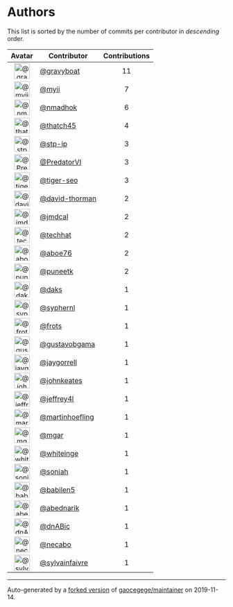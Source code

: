 # Authors

This list is sorted by the number of commits per contributor in _descending_ order.

Avatar|Contributor|Contributions
:-:|---|:-:
<img class='float-left rounded-1' src='https://avatars2.githubusercontent.com/u/1396878?v=4' width='36' height='36' alt='@gravyboat'>|[@gravyboat](https://github.com/gravyboat)|11
<img class='float-left rounded-1' src='https://avatars2.githubusercontent.com/u/10231489?v=4' width='36' height='36' alt='@myii'>|[@myii](https://github.com/myii)|7
<img class='float-left rounded-1' src='https://avatars0.githubusercontent.com/u/3374962?v=4' width='36' height='36' alt='@nmadhok'>|[@nmadhok](https://github.com/nmadhok)|6
<img class='float-left rounded-1' src='https://avatars0.githubusercontent.com/u/507599?v=4' width='36' height='36' alt='@thatch45'>|[@thatch45](https://github.com/thatch45)|4
<img class='float-left rounded-1' src='https://avatars2.githubusercontent.com/u/3768412?v=4' width='36' height='36' alt='@stp-ip'>|[@stp-ip](https://github.com/stp-ip)|3
<img class='float-left rounded-1' src='https://avatars2.githubusercontent.com/u/1933277?v=4' width='36' height='36' alt='@PredatorVI'>|[@PredatorVI](https://github.com/PredatorVI)|3
<img class='float-left rounded-1' src='https://avatars3.githubusercontent.com/u/398720?v=4' width='36' height='36' alt='@tiger-seo'>|[@tiger-seo](https://github.com/tiger-seo)|3
<img class='float-left rounded-1' src='https://avatars0.githubusercontent.com/u/1067420?v=4' width='36' height='36' alt='@david-thorman'>|[@david-thorman](https://github.com/david-thorman)|2
<img class='float-left rounded-1' src='https://avatars2.githubusercontent.com/u/8331921?v=4' width='36' height='36' alt='@jmdcal'>|[@jmdcal](https://github.com/jmdcal)|2
<img class='float-left rounded-1' src='https://avatars1.githubusercontent.com/u/287147?v=4' width='36' height='36' alt='@techhat'>|[@techhat](https://github.com/techhat)|2
<img class='float-left rounded-1' src='https://avatars0.githubusercontent.com/u/1800660?v=4' width='36' height='36' alt='@aboe76'>|[@aboe76](https://github.com/aboe76)|2
<img class='float-left rounded-1' src='https://avatars1.githubusercontent.com/u/528061?v=4' width='36' height='36' alt='@puneetk'>|[@puneetk](https://github.com/puneetk)|2
<img class='float-left rounded-1' src='https://avatars3.githubusercontent.com/u/52996?v=4' width='36' height='36' alt='@daks'>|[@daks](https://github.com/daks)|1
<img class='float-left rounded-1' src='https://avatars1.githubusercontent.com/u/639906?v=4' width='36' height='36' alt='@syphernl'>|[@syphernl](https://github.com/syphernl)|1
<img class='float-left rounded-1' src='https://avatars1.githubusercontent.com/u/4488681?v=4' width='36' height='36' alt='@frots'>|[@frots](https://github.com/frots)|1
<img class='float-left rounded-1' src='https://avatars3.githubusercontent.com/u/1511294?v=4' width='36' height='36' alt='@gustavobgama'>|[@gustavobgama](https://github.com/gustavobgama)|1
<img class='float-left rounded-1' src='https://avatars1.githubusercontent.com/u/12174604?v=4' width='36' height='36' alt='@jaygorrell'>|[@jaygorrell](https://github.com/jaygorrell)|1
<img class='float-left rounded-1' src='https://avatars3.githubusercontent.com/u/5306980?v=4' width='36' height='36' alt='@johnkeates'>|[@johnkeates](https://github.com/johnkeates)|1
<img class='float-left rounded-1' src='https://avatars3.githubusercontent.com/u/354768?v=4' width='36' height='36' alt='@jeffrey4l'>|[@jeffrey4l](https://github.com/jeffrey4l)|1
<img class='float-left rounded-1' src='https://avatars0.githubusercontent.com/u/1011603?v=4' width='36' height='36' alt='@martinhoefling'>|[@martinhoefling](https://github.com/martinhoefling)|1
<img class='float-left rounded-1' src='https://avatars3.githubusercontent.com/u/7288501?v=4' width='36' height='36' alt='@mgar'>|[@mgar](https://github.com/mgar)|1
<img class='float-left rounded-1' src='https://avatars2.githubusercontent.com/u/91293?v=4' width='36' height='36' alt='@whiteinge'>|[@whiteinge](https://github.com/whiteinge)|1
<img class='float-left rounded-1' src='https://avatars2.githubusercontent.com/u/56102?v=4' width='36' height='36' alt='@soniah'>|[@soniah](https://github.com/soniah)|1
<img class='float-left rounded-1' src='https://avatars1.githubusercontent.com/u/117961?v=4' width='36' height='36' alt='@babilen5'>|[@babilen5](https://github.com/babilen5)|1
<img class='float-left rounded-1' src='https://avatars0.githubusercontent.com/u/228723?v=4' width='36' height='36' alt='@abednarik'>|[@abednarik](https://github.com/abednarik)|1
<img class='float-left rounded-1' src='https://avatars1.githubusercontent.com/u/10587402?v=4' width='36' height='36' alt='@dnABic'>|[@dnABic](https://github.com/dnABic)|1
<img class='float-left rounded-1' src='https://avatars1.githubusercontent.com/u/23185845?v=4' width='36' height='36' alt='@necabo'>|[@necabo](https://github.com/necabo)|1
<img class='float-left rounded-1' src='https://avatars0.githubusercontent.com/u/10833722?v=4' width='36' height='36' alt='@sylvainfaivre'>|[@sylvainfaivre](https://github.com/sylvainfaivre)|1

---

Auto-generated by a [forked version](https://github.com/myii/maintainer) of [gaocegege/maintainer](https://github.com/gaocegege/maintainer) on 2019-11-14.
